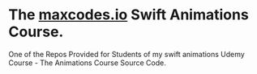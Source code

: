 # The **[maxcodes.io](https://www.maxcodes.io)** Swift Animations Course.
One of the Repos Provided for Students of my swift animations Udemy Course - The Animations Course Source Code.



